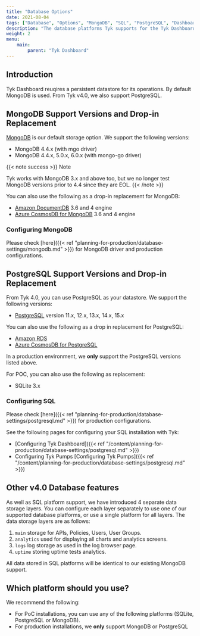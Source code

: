 ```yaml
---
title: "Database Options"
date: 2021-08-04
tags: ["Database", "Options", "MongoDB", "SQL", "PostgreSQL", "Dashboard"]
description: "The database platforms Tyk supports for the Tyk Dashboard"
weight: 2
menu: 
    main:
        parent: "Tyk Dashboard"
---
```


## Introduction
Tyk Dashboard reuqires a persistent datastore for its operations. By default MongoDB is used. From Tyk v4.0, we also support PostgreSQL. 

## MongoDB Support Versions and Drop-in Replacement
[MongoDB](https://www.mongodb.com) is our default storage option. We support the following versions:
* MongoDB 4.4.x (with mgo driver)
* MongoDB 4.4.x, 5.0.x, 6.0.x (with mongo-go driver)

{{< note success >}} Note

Tyk works with MongoDB 3.x and above too, but we no longer test MongoDB versions prior to 4.4 since they are EOL. {{< /note >}}

You can also use the following as a drop-in replacement for MongoDB:
* [Amazon DocumentDB](https://aws.amazon.com/documentdb/) 3.6 and 4 engine
* [Azure CosmosDB for MongoDB](https://learn.microsoft.com/en-us/azure/cosmos-db/mongodb/introduction) 3.6 and 4 engine

### Configuring MongoDB

Please check [here]({{< ref "planning-for-production/database-settings/mongodb.md" >}}) for MongoDB driver and production configurations.

## PostgreSQL Support Versions and Drop-in Replacement
From Tyk 4.0, you can use PostgreSQL as your datastore. We support the following versions:
* [PostgreSQL](https://www.postgresql.org) version 11.x, 12.x, 13.x, 14.x, 15.x

You can also use the following as a drop in replacement for PostgreSQL:
* [Amazon RDS](https://aws.amazon.com/rds/)
* [Azure CosmosDB for PostgreSQL](https://learn.microsoft.com/en-us/azure/cosmos-db/postgresql/introduction)

In a production environment, we **only** support the PostgreSQL versions listed above.

For POC, you can also use the following as replacement:
* SQLite 3.x

### Configuring SQL

Please check [here]({{< ref "planning-for-production/database-settings/postgresql.md" >}}) for production configurations.

See the following pages for configuring your SQL installation with Tyk:

* [Configuring Tyk Dashboard]({{< ref "/content/planning-for-production/database-settings/postgresql.md" >}})
* Configuring Tyk Pumps [Configuring Tyk Pumps]({{< ref "/content/planning-for-production/database-settings/postgresql.md" >}})

## Other v4.0 Database features

As well as SQL platform support, we have introduced 4 separate data storage layers. You can configure each layer separately to use one of our supported database platforms, or use a single platform for all layers. The data storage layers are as follows:
1. `main` storage for APIs, Policies, Users, User Groups.
2. `analytics` used for displaying all charts and analytics screens.
3. `logs` log storage as used in the log browser page.
4. `uptime` storing uptime tests analytics.

All data stored in SQL platforms will be identical to our existing MongoDB support.

## Which platform should you use?

We recommend the following:

* For PoC installations, you can use any of the following platforms (SQLite, PostgreSQL or MongoDB).
* For production installations, we **only** support MongoDB or PostgreSQL

